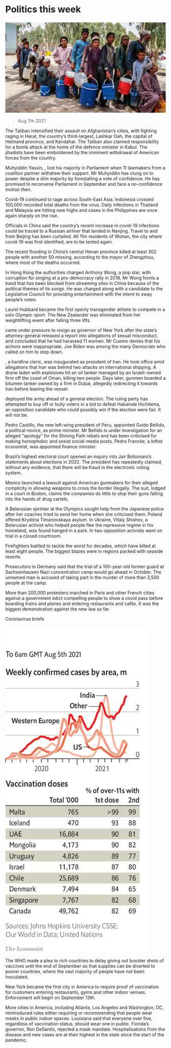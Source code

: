 ###### 

# Politics this week 

#####  

![image](images/20210807_WWP001_0.jpg) 

> Aug 7th 2021 

The Taliban intensified their assault on Afghanistan’s cities, with fighting raging in Herat, the country’s third-largest, Lashkar Gah, the capital of Helmand province, and Kandahar. The Taliban also claimed responsibility for a bomb attack at the home of the defence minister in Kabul. The jihadists have been emboldened by the imminent withdrawal of American forces from the country.

Muhyiddin Yassin, , lost his majority in Parliament when 11 lawmakers from a coalition partner withdrew their support. Mr Muhyiddin has clung on to power despite a slim majority by forestalling a vote of confidence. He has promised to reconvene Parliament in September and face a no-confidence motion then.


Covid-19 continued to rage across South-East Asia. Indonesia crossed 100,000 recorded total deaths from the virus. Daily infections in Thailand and Malaysia are hitting new highs and cases in the Philippines are once again sharply on the rise.

Officials in China said the country’s recent increase in covid-19 infections could be traced to a Russian airliner that landed in Nanjing. Travel to and from Beijing has been curtailed. All 11m residents of Wuhan, the city where covid-19 was first identified, are to be tested again.

The recent flooding in China’s central Henan province killed at least 302 people with another 50 missing, according to the mayor of Zhengzhou, where most of the deaths occurred.

In Hong Kong the authorities charged Anthony Wong, a pop star, with corruption for singing at a pro-democracy rally in 2018. Mr Wong fronts a band that has been blocked from streaming sites in China because of the political themes of its songs. He was charged along with a candidate to the Legislative Council for providing entertainment with the intent to sway people’s votes.

Laurel Hubbard became the first openly transgender athlete to compete in a solo Olympic sport. The New Zealander was eliminated from her weightlifting event after failing three lifts.

 came under pressure to resign as governor of New York after the state’s attorney-general released a report into allegations of sexual misconduct, and concluded that he had harassed 11 women. Mr Cuomo denies that his actions were inappropriate. Joe Biden was among the many Democrats who called on him to step down.

, a hardline cleric, was inaugurated as president of Iran. He took office amid allegations that Iran was behind two attacks on international shipping. A drone laden with explosives hit an oil tanker managed by an Israeli-owned firm off the coast of Oman, killing two people. Days later, gunmen boarded a bitumen tanker owned by a firm in Dubai, allegedly redirecting it towards Iran before leaving the vessel.

 deployed the army ahead of a general election. The ruling party has attempted to buy off or bully voters in a bid to defeat Hakainde Hichilema, an opposition candidate who could possibly win if the election were fair. It will not be.

Pedro Castillo, the new left-wing president of Peru, appointed Guido Bellido, a political novice, as prime minister. Mr Bellido is under investigation for an alleged “apology” for the Shining Path rebels and has been criticised for making homophobic and sexist social-media posts. Pedro Francke, a leftist economist, was appointed finance minister.

Brazil’s highest electoral court opened an inquiry into Jair Bolsonaro’s statements about elections in 2022. The president has repeatedly claimed, without any evidence, that there will be fraud in the electronic voting system.

Mexico launched a lawsuit against American gunmakers for their alleged complicity in allowing weapons to cross the border illegally. The suit, lodged in a court in Boston, claims the companies do little to stop their guns falling into the hands of drug cartels.

A Belarusian sprinter at the Olympics sought help from the Japanese police after her coaches tried to send her home when she criticised them. Poland offered Krystina Timanovskaya asylum. In Ukraine, Vitaly Shishov, a Belarusian activist who helped people flee the repressive regime in his homeland, was found hanged in a park. In  two opposition activists went on trial in a closed courtroom.

Firefighters battled to tackle the worst  for decades, which have killed at least eight people. The biggest blazes were in regions packed with seaside resorts.

Prosecutors in Germany said that the trial of a 100-year-old former guard at Sachsenhausen Nazi concentration  camp would go ahead in October. The unnamed man is accused of taking part in the murder of more than 3,500 people at the camp.

More than 200,000 protesters marched in Paris and other French cities against a government edict compelling people to show a covid pass before boarding trains and planes and entering restaurants and cafés. It was the biggest demonstration against the new law so far.

Coronavirus briefs

![image](images/20210807_WWC071.png) 


The WHO made a plea to rich countries to delay giving out booster shots of vaccines until the end of September so that supplies can be diverted to poorer countries, where the vast majority of people have not been inoculated.

New York became the first city in America to require proof of vaccination for customers entering restaurants, gyms and other indoor venues. Enforcement will begin on September 13th.

More cities in America, including Atlanta, Los Angeles and Washington, DC, reintroduced rules either requiring or recommending that people wear masks in public indoor spaces. Louisiana said that everyone over five, regardless of vaccination status, should wear one in public. Florida’s governor, Ron DeSantis, rejected a mask mandate. Hospitalisations from the disease and new cases are at their highest in the state since the start of the pandemic.

